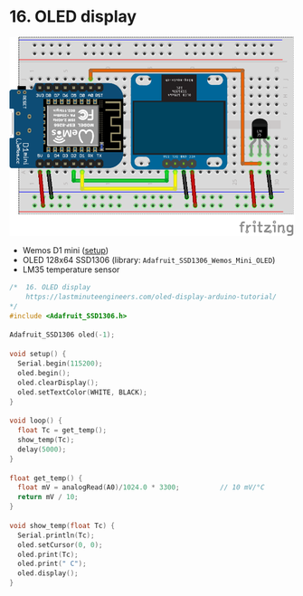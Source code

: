 # 16. OLED display

![](gfx/16_iot.png)

- Wemos D1 mini ([setup](https://github.com/auriza/arduino/blob/main/00_arduino.md#wemos-d1-mini-esp8266))
- OLED 128x64 SSD1306 (library: `Adafruit_SSD1306_Wemos_Mini_OLED`)
- LM35 temperature sensor

```ino
/*  16. OLED display
    https://lastminuteengineers.com/oled-display-arduino-tutorial/
*/
#include <Adafruit_SSD1306.h>

Adafruit_SSD1306 oled(-1);

void setup() {
  Serial.begin(115200);
  oled.begin();
  oled.clearDisplay();
  oled.setTextColor(WHITE, BLACK);
}

void loop() {
  float Tc = get_temp();
  show_temp(Tc);
  delay(5000);
}

float get_temp() {
  float mV = analogRead(A0)/1024.0 * 3300;          // 10 mV/°C
  return mV / 10;
}

void show_temp(float Tc) {
  Serial.println(Tc);
  oled.setCursor(0, 0);
  oled.print(Tc);
  oled.print(" C");
  oled.display();
}
```
